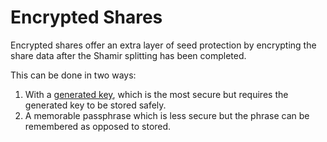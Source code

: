 # Encrypted Shares

Encrypted shares offer an extra layer of seed protection by encrypting the share data after the Shamir splitting has been completed.

This can be done in two ways:

1. With a [generated key](./generated-key/generated-key.md), which is the most secure but requires the generated key to be stored safely.
2. A memorable passphrase which is less secure but the phrase can be remembered as opposed to stored.
